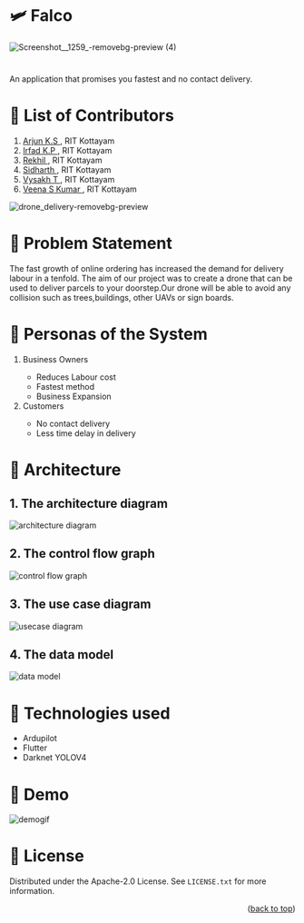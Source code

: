 
# :small_airplane: Falco
![Screenshot__1259_-removebg-preview (4)](https://user-images.githubusercontent.com/38048590/167067858-29ded070-7b64-41f8-868a-27bc15f33b67.png)


# 
An application that promises you fastest and no contact delivery. 



# :brain: List of Contributors
1. <a href =  "https://github.com/Arjun-K-S">Arjun K.S </a>, RIT Kottayam
2. <a href =  "https://github.com/irfadkp">Irfad K.P </a>, RIT Kottayam
3. <a href =  "https://github.com/Rekhil-123">Rekhil </a>, RIT Kottayam
4. <a href =  "https://github.com/xidhu">Sidharth </a>, RIT Kottayam
5. <a href =  "https://github.com/Vysakh-T">Vysakh T </a>, RIT Kottayam
6. <a href =  "https://github.com/veenasnair18">Veena S Kumar </a>, RIT Kottayam

![drone_delivery-removebg-preview](https://user-images.githubusercontent.com/38048590/166652285-784d3b30-de2c-4d8f-9c23-7e0c7022fc41.png)
</br>
# :rocket: Problem Statement
The fast growth of online ordering has increased the demand for delivery labour in a tenfold. The aim of our project was to create a drone that can be used to deliver parcels to your doorstep.Our drone will be able to avoid any collision such as trees,buildings, other UAVs or sign boards.


# :bust_in_silhouette: Personas of the System
<ol>
  <li>Business Owners</li>
  <ul>
    <li>Reduces Labour cost</li>
    <li>Fastest method</li>
    <li>Business Expansion</li>
  </ul>
  <li>Customers</li>
  <ul>
    <li>No contact delivery</li>
    <li>Less time delay in delivery</li>
  </ul>
</ol>



# :jigsaw: Architecture
## 1. The architecture diagram 
![architecture diagram](https://user-images.githubusercontent.com/38048590/166973102-932d4005-77f0-4f92-a1f2-9256fc40546a.jpg)


## 2. The control flow graph
![control flow graph](https://user-images.githubusercontent.com/38048590/166970670-5e95da42-0106-40de-b617-8733c44b203d.png)

## 3. The use case diagram
![usecase diagram](https://user-images.githubusercontent.com/38048590/166970713-177265e4-8b5e-4707-b9b3-a7a867bbbddc.jpeg)

## 4. The data model
![data model](https://user-images.githubusercontent.com/38048590/166970784-ea84fa89-2ad0-41fb-91f5-ef7edd5330b6.png)

# :floppy_disk: Technologies used
<ul>
  <li>Ardupilot</li>
  <li>Flutter</li>
  <li>Darknet YOLOV4</li>
</ul>

# :camera_flash: Demo
![demogif](https://user-images.githubusercontent.com/38048590/166983606-5939bb44-6236-4b34-9311-73ceb502c9df.gif)



# :page_facing_up: License 

Distributed under the Apache-2.0  License. See `LICENSE.txt` for more information.

<p align="right">(<a href="#top">back to top</a>)</p>


